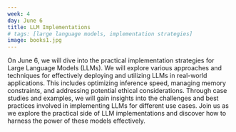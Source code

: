 ```yaml
---
week: 4
day: June 6
title: LLM Implementations
# tags: [large language models, implementation strategies]
image: books1.jpg
---
```


On June 6, we will dive into the practical implementation strategies for Large Language Models (LLMs). We will explore various approaches and techniques for effectively deploying and utilizing LLMs in real-world applications. This includes optimizing inference speed, managing memory constraints, and addressing potential ethical considerations. Through case studies and examples, we will gain insights into the challenges and best practices involved in implementing LLMs for different use cases. Join us as we explore the practical side of LLM implementations and discover how to harness the power of these models effectively.